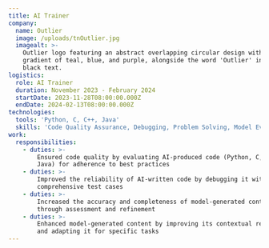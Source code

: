 ```yaml
---
title: AI Trainer
company:
  name: Outlier
  image: /uploads/tnOutlier.jpg
  imagealt: >-
    Outlier logo featuring an abstract overlapping circular design with a
    gradient of teal, blue, and purple, alongside the word 'Outlier' in bold
    black text.
logistics:
  role: AI Trainer
  duration: November 2023 - February 2024
  startDate: 2023-11-28T08:00:00.000Z
  endDate: 2024-02-13T08:00:00.000Z
technologies:
  tools: 'Python, C, C++, Java'
  skills: 'Code Quality Assurance, Debugging, Problem Solving, Model Evaluation'
work:
  responsibilities:
    - duties: >-
        Ensured code quality by evaluating AI-produced code (Python, C, C++,
        Java) for adherence to best practices
    - duties: >-
        Improved the reliability of AI-written code by debugging it with
        comprehensive test cases
    - duties: >-
        Increased the accuracy and completeness of model-generated content
        through assessment and refinement
    - duties: >-
        Enhanced model-generated content by improving its contextual relevance
        and adapting it for specific tasks
---
```


